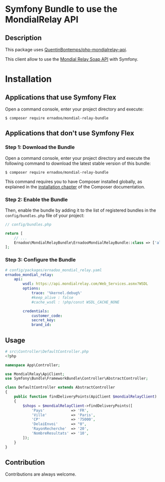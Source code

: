 # Symfony Bundle to use the MondialRelay API

## Description
This package uses [QuentinBontemps/php-mondialrelay-api](https://github.com/QuentinBontemps/php-mondialrelay-api).

This client allow to use the [Mondial Relay Soap API](https://api.mondialrelay.com/Web_Services.asmx) with Symfony.

Installation
============

Applications that use Symfony Flex
----------------------------------

Open a command console, enter your project directory and execute:

```console
$ composer require ernadoo/mondial-relay-bundle
```

Applications that don't use Symfony Flex
----------------------------------------

### Step 1: Download the Bundle

Open a command console, enter your project directory and execute the
following command to download the latest stable version of this bundle:

```console
$ composer require ernadoo/mondial-relay-bundle
```

This command requires you to have Composer installed globally, as explained
in the [installation chapter](https://getcomposer.org/doc/00-intro.md)
of the Composer documentation.

### Step 2: Enable the Bundle

Then, enable the bundle by adding it to the list of registered bundles
in the `config/bundles.php` file of your project:

```php
// config/bundles.php

return [
    // ...
    Ernadoo\MondialRelayBundle\ErnadooMondialRelayBundle::class => ['all' => true],
];
```

### Step 3: Configure the Bundle

```yaml
# config/packages/ernadoo_mondial_relay.yaml
ernadoo_mondial_relay:
    api:
        wsdl: https://api.mondialrelay.com/Web_Services.asmx?WSDL
        options:
            trace: '%kernel.debug%'
            #keep_alive : false
            #cache_wsdl : !php/const WSDL_CACHE_NONE

        credentials:
            customer_code:
            secret_key:
            brand_id:
```

## Usage

```php
# src\Controller\DefaultController.php
<?php

namespace App\Controller;

use MondialRelay\ApiClient;
use Symfony\Bundle\FrameworkBundle\Controller\AbstractController;

class DefaultController extends AbstractController
{
	public function findDeliveryPoints(ApiClient $mondialRelayClient)
	{
		$shops = $mondialRelayClient->findDeliveryPoints([
		    'Pays'            => 'FR',
		    'Ville'           => 'Paris',
		    'CP'              => '75000',
		    'DelaiEnvoi'      => "0",
		    'RayonRecherche'  => '20',
		    'NombreResultats' => '10',
		]);
	}
}
```

## Contribution
Contributions are always welcome.